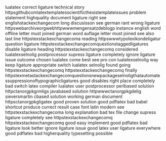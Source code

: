 lualatex correct ligature technical story httpsgithubcomlatextemplatesscientificthesistemplateissues problem statement highquality document ligature right see englishstackexchangecom long discusisson see german rant wrong ligature httpswebarchiveorgwebhttpwwwmengensatzdeblogp instance english word offline letter must joined german word auflage letter must joined see also last line httpstexstackexchangecoma reading httpswwwtypolexikondeligatur question ligature httpstexstackexchangecomquestionstaggedligatures disable ligature heading httpstexstackexchangecomq considered lualatexselnolig postprocessor supress ligature completely ignore ligature issue outcome chosen lualatex come best see pro con lualatexselnolig way keep ligature appropriate switch lualatex selnolig found going httpstexstackexchangecomq httpstexstackexchangecomq finally httpstexmetastackexchangecomquestionsnewpackageselnoligthatautomatessuppressionoftypographicligatures good disables right place completely bad switch latex compiler lualatex user postprocessor perlbased solution httpctanorgpkgrmligs javabased solution httpwwwctanorgpkgdelig sieversmartin cbased solution working german document httpsctanorgpkgligatex good proven solution good pdflatex bad babel shortcut produce currect result case font latin modern see httpstexstackexchangecoma long explanation bad tex file change supress ligature completely see httpstexstackexchangecomq httpstexstackexchangecomq good easy implement good pdflatex bad ligature look better ignore ligature issue good latex user ligature everywhere good pdflatex bad higherquality typesetting possible